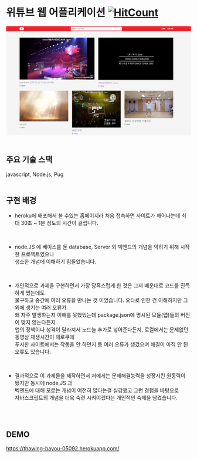 # 위튜브 웹 어플리케이션 [![HitCount](http://hits.dwyl.com/dragoocho/DragooCho/wetube_new.svg)](http://hits.dwyl.com/dragoocho/DragooCho/wetube_new)
![ex_screenshot](https://github.com/DragooCho/TIL/blob/main/image/cap7.png?raw=true)
<br />
<br />
## 주요 기술 스택  
javascript, Node.js, Pug
<br />
<br />
## 구현 배경
- heroku에 배포해서 볼 수있는 홈페이지라 처음 접속하면 사이트가 깨어나는데 최대 30초 ~ 1분 정도의 시간이 걸립니다.

<br />

- node.JS 에 베이스를 둔 database, Server 외 벡엔드의 개념을 익히기 위해 시작한 프로젝트였으나    
생소한 개념에 이해하기 힘들었습니다.

<br />

- 개인적으로 과제을 구현하면서 가장 당혹스럽게 한 것은 그저 배운대로 코드를 진득하게 짰는데도    
불구하고 중간에 여러 오류을 만나는 것 이었습니다. 오타로 인한 건 이해하지만 그 외에 생기는 여러 오류가         
왜 자주 발생하는지 이해를 못했었는데 package.json에 명시된 모듈(앱)들의 버전이 맞지 않는다든지           
앱의 정책이나 성격이 달라져서 노드늘 추가로 넣어준다든지, 로컬에서는 문제없던 동영상 재생시간이 헤로쿠에           
푸시한 사이트에서는 작동을 안 하던지 등 여러 오류가 생겼으며 해결이 아직 안 된 오류도 있습니다.

<br />

- 결과적으로 이 과제물을 제작하면서 저에게는 문제해결능력을 성장시킨 원동력이 됐지만 동시에 node.JS 과      
벡엔드에 대해 모르는 개념이 여전히 많다는걸 실감했고 그런 경험을 바탕으로        
자바스크립트의 개념을 더욱 숙련 시켜야겠다는 개인적인 숙제을 남겼습니다.   
<br />
<br />

## DEMO
https://thawing-bayou-05092.herokuapp.com/
